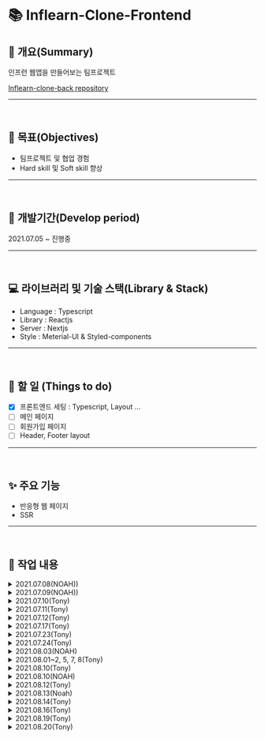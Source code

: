 # 📚 Inflearn-Clone-Frontend

## 📖 개요(Summary)

인프런 웹앱을 만들어보는 팀프로젝트

[Inflearn-clone-back repository](https://github.com/TaehwanGo/inflearn-clone-back)

---

<br />

## 🎯 목표(Objectives)

- 팀프로젝트 및 협업 경험
- Hard skill 및 Soft skill 향상

---

<br />

## 📆 개발기간(Develop period)

2021.07.05 ~ 진행중

---

<br />

## 💻 라이브러리 및 기술 스택(Library & Stack)

- Language : Typescript
- Library : Reactjs
- Server : Nextjs
- Style : Meterial-UI & Styled-components

---

<br />

## 📑 할 일 (Things to do)

- [x] 프론트엔드 세팅 : Typescript, Layout ...
- [ ] 메인 페이지
- [ ] 회원가입 페이지
- [ ] Header, Footer layout

---

<br />

## ✨ 주요 기능

- 반응형 웹 페이지
- SSR

---

<br />

## 📗 작업 내용

<details>
<summary>2021.07.08(NOAH))</summary>

github repository 생성

- collaborator 초대
- branch protect rule 설정

</details>

<details>
<summary>2021.07.09(NOAH))</summary>

Readme 작성
react-hook-form 적용

참고문헌

- [nextjs, typescript, meterial-ui and jest set-up](https://documentationnerds.com/blog/tech/setup-next-frontend-with-typescript-eslint-prettier-jest-and-react-testing-library)
</details>

<details>
<summary>2021.07.10(Tony)</summary>

### npm run dev 실행 안됨

- [x] next와 next dev의 차이는 ?

  - [What is the difference between next (dev) and next build && next start ?](https://github.com/vercel/next.js/discussions/15053)
  - 같다

- [x] cross-env NODE_OPTIONS='--inspect' next dev는 실행이 안된다.
  - NODE_OPTIONS='--inspect' 이것 때문에 안됨
    - NODE_OPTIONS=inspect 으로 수정하면 실행 됨
    - NODE_OPTIONS 이란 환경변수가 왜 필요한지 잘 모르겠음

### dir 배치 수정

- [x] src 안에 들어가야 할 것은 ?
  - https://nextjs.org/docs/advanced-features/src-directory
  - 앱을 실행하는데 필요한 내가 작성한 소스코드

### 레이아웃 및 컴포넌트 수정([Semantic tag](https://velog.io/@ru_bryunak/HTML-%EA%B8%B0%EC%B4%88-2-%EC%8B%9C%EB%A7%A8%ED%8B%B1-%ED%83%9C%EA%B7%B8%EB%9E%80#:~:text=2%2F8-,%EC%8B%9C%EB%A7%A8%ED%8B%B1%20%ED%83%9C%EA%B7%B8%EB%9E%80%3F,%EC%9D%B4%20%EC%8B%A4%ED%98%84%EB%90%A0%20%EC%88%98%20%EC%9E%88%EB%8B%A4.))

- [x] nav 태그를 div에서 nav로 변경, nav를 header로 감싸줌

  - inflearn 공홈에서 개발자 도구로 태그를 확인하여 똑같이 만들어 줌

- [ ] pages dir 안에 \_document, \_app, index 등 next에서 제안하는 페이지 구성방식 확인 후 정리
  - \_document :
  - \_app :
  - index :

### 기타 설정파일 확인

- [ ] tsconfig.json 에서 include 부분 다시 확인하기

</details>

<details>
<summary>2021.07.11(Tony)</summary>

- [x] header, footer 윤곽만 잡기

### home page

- [ ] slider 공간만 만들기
- [x] 검색창 모양만 만들기
- [ ] 강의 카드 컴포넌트 만들기
  - li.lecture\_\_card{card$}\*10
  - [emmet을 통해 효율적으로 작성](https://webruden.tistory.com/77)

```html
<li className="lecture__card">card1</li>
<li className="lecture__card">card2</li>
<li className="lecture__card">card3</li>
<li className="lecture__card">card4</li>
<li className="lecture__card">card5</li>
<li className="lecture__card">card6</li>
<li className="lecture__card">card7</li>
<li className="lecture__card">card8</li>
<li className="lecture__card">card9</li>
<li className="lecture__card">card10</li>
```

</details>

<details>
<summary>2021.07.12(Tony)</summary>

### Things to do

- [x] 강의 카드 컴포넌트 만들기
- [x] 더미 데이터(json)으로 강의 컴포넌트 home에 띄우기
  - [ ] 실제로 api로 받아오는 과정 알아보기
- [ ] media query 로 반응형 화면 만들 때 스크린 사이즈 나누는 구간 알아보기
- [x] slider 공간만 만들기
- [ ] search안의 title 문구 매일 바뀌게 하기

### home page

- html 원달러 표시 : `&#8361;`
- 천단위 콤마 : [정규식 이용](https://hianna.tistory.com/441)

### 참고 문헌

- [html에 원달러 표시 대신 reverse solidus 나올 때](https://sqlplus.tistory.com/entry/html-%EC%86%8C%EC%8A%A4%EC%97%90-%EC%9B%90%ED%99%94%ED%86%B5%ED%99%94%ED%91%9C%EC%8B%9C%EB%A5%BC-%ED%95%A0%EB%95%8C-%EC%97%AD%EC%8A%AC%EB%A0%88%EC%89%AC%EB%A1%9C-%EB%82%98%EC%98%AC%EB%95%8C-%EC%B2%98%EB%A6%AC%EB%B0%A9%EB%B2%95)

</details>

<details>
<summary>2021.07.17(Tony)</summary>

### tsconfig.json 속성

- [컴파일러 옵션 설정](https://typescript-kr.github.io/pages/compiler-options.html)

- include, exclude 속성은 glob과 유사한 파일 패턴 목록을 가짐

  - \*: 모든 문자(디렉토리 구분기호 제외)
  - ?: 한 문자와 매칭(디렉토리 구분기호 제외)
  - \*\*/ : 반복적으로 모든 하위 디렉토리와 매칭
  - "src/\*/\*\*" : src 안의 모든 하위 디렉토리 + 지원하는 확장자(ex. .ts, .tsx, .d.ts)
    - allowJs가 true(true로 설정 해놓은 상태)이면 .js와 .jsx 도 포함

- [ ] next에서 typescript return type, prop type 알아보기
  - [x] type vs interface
    - interface로 표현할 수 없는 형태가 아니면 interface를 이용하자
  - [ ] next에서 return type, prop type을 어떻게 지정하는게 좋은지 알아보기

### 참고 문헌

- [typescript-kr, tsconfig.json](https://typescript-kr.github.io/pages/tsconfig.json.html)
- [type vs interface가 더 낫다](https://yceffort.kr/2021/03/typescript-interface-vs-type)
- [type과 interface 차이](https://medium.com/@alexsung/typescript-type%EA%B3%BC-interface-%EC%B0%A8%EC%9D%B4-86666e3e90c)

</details>

<details>
<summary>2021.07.23(Tony)</summary>

## Issue #9 : AppLayout 구조 적용

### \_document, \_app, index 우선순위 파악

- \_document.js는 시작점 : HTML Document
- \_app.js : 공통의 레이아웃 작성
- index.js : "/"로 시작되는 경로
- \_error.js : Error page : 아직 잘 모름

참고 문헌

- [개인블로그 : next.js 구조](https://salgum1114.github.io/nextjs/2019-05-06-nextjs-static-website-1/)

document > app > index 순으로 내려와서 index에 본격적으로 만들면 될 것 같다

- 현재 AppLayout 이라는 공통 component를 만들어서 header와 footer가 필요한 곳이면 사용 할 수 있게 함

### styled component 설치

- npm i styled-components
- noah님하고 상의하고 웬만하면 .css파일을 작성하지 않는 방향으로 진행해볼 예정

typescript는 입력이 예상되는 props에 대한 type검사는 할 수 있겠지만
react에서 어떻게 써야되는지는 알아볼 필요가 있음

</details>

<details>
<summary>2021.07.24(Tony)</summary>

### 작업내용

- MainSlider 컴포넌트 추가
  - react-slick 라이브러리 사용

### 향후 계획

#### style

- [ ] .CSS 파일 styled component로 변경할 예정
- [ ] CSS style 관련 공통으로 사용하는 색상 등에 대한 상수값을 모아놓은 파일 생성

#### slider 기능 추가 및 수정

- [ ] 향후 배경색을 이미지와 같게하는 방법에 대해 생각해보고 변경
- [ ] 해당 슬라이드로 이동하는 버튼 추가
- [ ] 모바일 화면에 슬라이더 모양 변화하도록 수정
- [ ] 슬라이더에 링크 추가

#### 리덕스 및 사가 설정

</details>

<details>
<summary>2021.08.03(NOAH)</summary>

### 작업내용

- signup page 작성
  - Material-UI( CSS)
    - TextField: input과 같은 역할을 함
    - Typography: div와 같은 역할
    - Grid: Grid를 사용하여 Flex나 Grid와 같은 디자인을 쉽게 구현
    - IconButton: Material에서 제공하는 icon을 button으로 사용하게 해줌
    - styles.ts: custom css파일, className으로 변수값을 넘기면 custom 디자인이 적용됨
  - react-hook-form( form)
  - yup( signup rule)

### 향후 계획

#### style

- [x] SNS 로그인 디자인

#### 회원가입 rule

- [x] yup을 사용하여 회원가입 rule 설정
- [x] rule에 맞지 않은 경우 error 메시지 출력
- [ ] 이용약관, 개인정보취급방침 페이지 생성

</details>

<details>
<summary>2021.08.01~2, 5, 7, 8(Tony)</summary>

## Redux setting

### 1. 설치 모듈

#### npm install redux next-redux-wrapper react-redux --save

- redux
- next-redux-wrapper
  - Next.js의 서버사이드 렌더링 관련 복잡한 설정을 쉽게 해주는 HOC
- react-redux
  - react 바인딩

#### npm install -d redux-devtools-extension @types/next-redux-wrapper @types/react-redux

- redux-devtools-extension : 개발자 도구 사용을 위한 라이브러리

#### npm install redux-saga

- redux-saga는 type을 자체적으로 지원하기 때문에 @type/redux-saga는 필요 없음(deprecated 됨)

#### npm i immer

- 알아서 불변성을 지켜주는 라이브러리

#### npm i faker shortid

- npm i --save-dev @types/faker
- npm i --save-dev @types/shortid

- dummy data test를 동적으로 하기 위해 faker와 shortid를 설치

#### npm i axios

- saga에서 사용, 비동기 http통신(Promise based HTTP client for the browser and node.js)

#### npm i -S @redux-saga/core

- eslint가 지적해줘서 설치함

### 2. redux tree

redux

- reducers
  - index
  - user
  - lecture
  - types
- sagas
  - index
  - user
  - lecture
- configureStore

#### 2-1. commonState class 삭제

- loading, done, error의 반복되는 타이핑을 피하려고 했으나 done을 제거하고 loading, error만 사용하면 없는게 더 직관적이라서 없는게 낫다고 판단 함
- data도 class member 변수로 있었으나 막상 사용해보니 class 내 멤버변수에 있을 필요가 없었음

### 3. 기타

#### 리덕스 설치 및 세팅 중

- [x] State type 정의 해야 됨
- [x] User, Lecture - reducer, saga 설계
  - lecture만 샘플로 생성

#### eslint rule 중 'no-param-reassign': 'off' => immer 사용을 위해

#### main(home) page redux 동작 흐름

- 처음 화면을 불러올 때 LOAD_REQUEST action을 시작으로 데이터(Lecture card)를 불러 옴
- add 버튼을 누를 때마다 데이터가(Lecture card) 추가 됨
- 지금은 더미 데이터로 불러 오지만 api를 요청할 경우 request에서 호출 하는 부분만 추가하면 됨

#### 별점 표시 방식

- 소수점 둘 째 자리에서 반올림 후 소수점 첫 째 자리 저장
- n.2 ~ n.8 까진 별 반개(3.2~3.8은 3개 반)
- n.1 점까진 버림(3.1은 별 3개로 표시)
- n.9 점은 올림(3.9는 별 4개로 표시 됨)

### 4. 참고 문헌

- https://jktech.tistory.com/46
- 인프런 노드버드 강의
- https://medium.com/@raphat/next-js-typescript-redux-3fbc990cb901
- [next-redux-wrapper 공식문서](https://github.com/kirill-konshin/next-redux-wrapper)
- [RootState](https://stackoverflow.com/questions/60777859/ts2339-property-tsreducer-does-not-exist-on-type-defaultrootstate)

### 5. 프론트 회의 안건

- [ ] 타입 저장 위치 : interface나 type을 해당 파일에 놓을 것인지 따로 파일을 만들어서 정리를 할 것 인지
- [ ] 리덕스가 전체 강의 로드하는 부분을 샘플로 만들었는데 자신이 만들 UI관련 리덕스는 직접 만드는 것이 좋을 것 같음
- [ ] 관리자 페이지를 만들어야 하나..? slider 배경색은 DB에서 가져와야 될 것 같은데 이걸 매번 백엔드 개발자가 저장하는 것 보다 관리자페이지가 있으면 좋을 것 같음
  - 우선순위 낮음

</details>

<details>
<summary>2021.08.10(Tony)</summary>

슬라이더 리덕스 연결
slider 하나 때문에 reducer와 saga에 파일을 하나씩 만들기 번거로워서
lecture파일에 합쳐서 작업했습니다.

</details>

<details>
<summary>2021.08.10(NOAH)</summary>

### 작업내용

- signup page error case
  - Material-UI( CSS)
    - useStyle: material-ui에 직접 className으로 스타일을 적용하기 위한 hook, 적용하고자하는 속성을 객체로 생성하고 적용
    - createTheme: meterial-ui에서 이미 디자인된 속성들을 변경하고 싶은 경우 사용, ex) 색상, 크기, 패딩.. 등
  - react-hook-form( form)
    - Controller: material-ui와 같은 라이브러리를 연동하기 위한 wrapper
    - useFormContext: 중첩 된 구조에서 데이터를 전달하고자 할 때 사용, ex) 특정 form을 component로 빼서 관리하고 react-hook-form을 적용하는 경우
    - FormProvider: userFormContext가 적용하고자 하는곳의 wrapper
    - useForm: react-hook-form 기본 hook
  - yup( signup rule)
    - error 핸들시 schema 객체에 에러 핸들을 하고자하는 사항들을 정리하고 react-hook-form의 formState의 error에서 받아서 사용, ex) errors.email?.message
    - yup을 태그에 적용할때 태그 name과 yup에서의 정의 이름을 같게 해야 적용이 됨, ex) name: email / email: yup.string().min(10).max(30)....
    - matches: 정규표현식을 사용하기 위한 method
    - oneOf([yup.ref('email'), null]: 다른 input과 값이 일치하는지 여부를 확인하고자 할 때 사용
    - error 객체의 경우 submit하고 나서 적용 됨
    - 현재 정규표현식의 에러 핸들은 errors 객체의 message method를 확인하여 일치하는 방식으로 적용

### 오류해결

- Warning: Failed prop type: Invalid prop `error` of type `object` supplied to `ForwardRef(TextField)`, expected `boolean`
  - TextField 태그의 error에는 boolean값만 가능한데 yup에서의 에러 메시지는 문자열이 생성되기 때문에 문제가 되는 현상
    - error 태그에 !!를 두번 넣어 boolean 변수로 만들어주면 됨, ex) !!error.password

### 향후 계획

- Redux와 연결
- 로그인 모달 구현
- 공통 레이아웃 구현

#### 회원가입 rule

- [x] yup을 사용하여 회원가입 rule 설정
- [x] rule에 맞지 않은 경우 error 메시지 출력
- [ ] 이용약관, 개인정보취급방침 페이지 생성

</details>

<details>
<summary>2021.08.12(Tony)</summary>

### 메인페이지 리스트에 로딩 스피너 추가

- 서버사이드 렌더링이기 때문에 필요 없을 것 같기도 함
- 재미로 추가 해봄

### 메인페이지 강의 리스트

- 마우스 호버 시 나오는 description 추가
- [ ] 장바구니, 좋아요 등 아이콘에 설명 라벨 추가 해야 함
- [ ] 카드 전체적으로 크기 키워야 함

### 기타

- 컴포넌트 파일명 첫글자 대문자로 변경(노아님 요청사항)

### 참고문헌

- [react onHover event handling](https://upmostly.com/tutorials/react-onhover-event-handling-with-examples)

</details>

<details>
<summary>2021.08.13(Noah)</summary>

### Update Nextjs version 11

- Conformance
  - `npx next lint` 명령어를 치면 현재 app의 ESLint를 전체적으로 수행해서 메시지로 CLI에 보여줌
- Improved Performance
  - 11버전 업데이트를 하며 app을 열고 startup time을 24%이상 감소시키고 React refresh 관련하여 프로세싱 타임을 40%이상 감소시킴
  - Babel 관련 startup time 감소
  - 새로운 Babel loader 구축
  - 로딩, 메모리 캐싱과 관련하여 최적화
  - 개발자가 실제로 할 것은 없고 update만으로 이미 적용이 되는 사항
- Script Optimization

  - `next/script`
  - 웹사이트에 다른곳에서 가져와서 사용하는 기능들을 추가할때 라이브러리가 무겁거나 최적화의 문제가 있는데 이것을 Nextjs의 Script 태그가 해결해줌( polyfill, widgets 등)
  - Script 태그에 strategy 속성을 추가하면 자동적으로 최적화 및 성능 향상
    - third party 라이브러리의 실행 순서를 입맛에 맞게 설정 할 수 있음
    - beforeInteractive, afterInteractive( default), lazyOnload 속성

- Image Improvements
  - `next/image`
  - Image 로딩과 관련하여 성능 개선
    - Nextjs의 Image 태그를 사용하면 정적이미지의 가로/세로 크기를 자동으로 정의해줌
    - 인터넷이 느린 사용자를 위하여 blur 이미지를 Nextjs에서 태그 속성으로 제공
- Webpack 5
  - `next.config.js`
  - 웹팩5와 관련하여 다양한 특징 및 개선점들이 구축됨
- Create React App Migration (Experimental)
  - 새로운 툴 `@next/codemod` 개발
  - Create React App을 자동적으로 Nextjs로 변경해주는 툴
- Next.js Live (Preview Release)
  - 협업을 위한 기능
  - 웹사이트를 띄워놓은 상태에서 라이브로 마우스로 공간을 지정 할 수 있고 실시간 채팅도 가능한 기능

### 참고문헌

- [Nextjs docs](https://nextjs.org/blog/next-11#upgrade-guide)
- [Conformance](https://web.dev/introducing-aurora/)
- [Script](https://github.com/vercel/next.js/discussions/24938)
- [Script](https://docs.google.com/document/u/0/d/1ZEi-XXhpajrnq8oqs5SiW-CXR3jMc20jWIzN5QRy1QA/mobilebasic#)
- [Image](https://vercel.com/blog/core-web-vitals#cumulative-layout-shift)
- [Image](https://nextjs.org/docs/basic-features/image-optimization)
- [Webpack](https://nextjs.org/docs/messages/webpack5)

</details>

<details>
<summary>2021.08.14(Tony)</summary>

### 작업 내용

- 강의 카드 마우스 오버 할 때 나오는 설명 밑 아이콘 3개에 말풍선 추가
- lectureCard 폴더를 만들어서 components폴더 정리
- node notifier가 자동으로 설치됨(업데이트 하려고 npm i 하니 설치 됨)
  - cross platform(windows, mac, linux)에서 알람을 띄울 수 있는 모듈

### 참고문헌

- [CSS로 말풍선 만들기](https://ungdoli0916.tistory.com/753)

</details>

<details>
<summary>2021.08.16(Tony)</summary>

### 작업 내용

- AppLayout, CourseLayout을 components 폴더에서 layouts (신규)폴더로 이동
- [ ] create course 페이지에서 제목 입력 후 강의 만들기를 누르면 수정 페이지로 이동
- 강의 생성 후 id를 저장할 필요는 없을 것 같아서 리덕스를 사용하지 않음
  - 어떻게 하는게 좋을지 토론 필요

```typescript
const inputTitle = useRef<HTMLInputElement>(null);
```

- 초기값에 null을 박아줘야 된다. -> HTMLInputElement | null

#### next에서 redirect

```typescript
import { useRouter } from 'next/dist/client/router';
const router = useRouter();
router.push(`/course/${id}/edit/course_info`);
```

### 로컬 서버 세팅

```typescript
// app.ts or index.ts
app.use(
  cors({
    origin: true,
    // credentials: false
  })
);
app.use(express.json()); // front에서 json형태의 data를 보낼때 그것을 req.body에 넣어줌
app.use(express.urlencoded({ extended: true })); // form&submit을 하면 url encoded방식으로 data가 넘어오는데 그것을 req.body에 넣어줌

app.use('/create_course', lectureRouter);
```

```typescript
// lectureRouter
import * as express from 'express';

const router = express.Router();

router.post('/', (req, res) => {
  console.log('body', req.body);
  res.json({ id: 1234, result: 'ok' });
});

export default router;
```

### 나중에 추가해야 될 부분

- `/course/${id}/edit/course_info`으로 이동 시 내 강의가 아닌 곳으로 이동할 경우 404 띄워줘야 함
  - 유저가 GET방식으로 접속을 시도 할 때 서버에서 검증 후 수정페이지를 보여줄지 말지 결정

</details>

<details>
<summary>2021.08.19(Tony)</summary>

### create_course page

- create_course에서 강의 만들기 누르면 `/course/1/edit/course_info`로 이동하게 함
  - 나중에 서버 붙일 땐 주석 해제하면 됨
- 제목 없는 경우 alert 대신 경고 메세지가 뜨도록 함

### create_course -> edit 강의 제목 넘기기

- 리덕스 사용
- 기존 axios만 사용하던 것을 redux를 이용하도록 변경
  - saga effect의 put은 dispatch랑 비슷함

### saga call type

- `Generator<T, TReturn, TNext>`
- [x] generator function에서 type 지정하는 법 알아보기
  - https://github.com/microsoft/TypeScript/issues/26959

### test.css 파일 생성

- styled component 에서 자동완성을 잘 지원하지 않으므로 css파일을 테스트목적으로 만들음

### create course btn에 로딩 적용

- 로딩 시간 동안 클릭 방지(pointer-events), 투명도 변경(opacity)

### 참고문헌

- [styled component props](https://styled-components.com/docs/basics)
- [css prevent mouse click](https://stackoverflow.com/questions/44719980/how-to-prevent-the-click-event-using-css)
- [css pointer-events](https://developer.mozilla.org/en-US/docs/Web/CSS/pointer-events)
- [typescript styled components with props](https://stackoverflow.com/questions/47077210/using-styled-components-with-props-and-typescript)

</details>

<details>
<summary>2021.08.20(Tony)</summary>

### Things to do

- [ ] create-course에서 store에 저장한 title 가져오기
- [ ] edit course info 앱 레이아웃 수정

</details>
